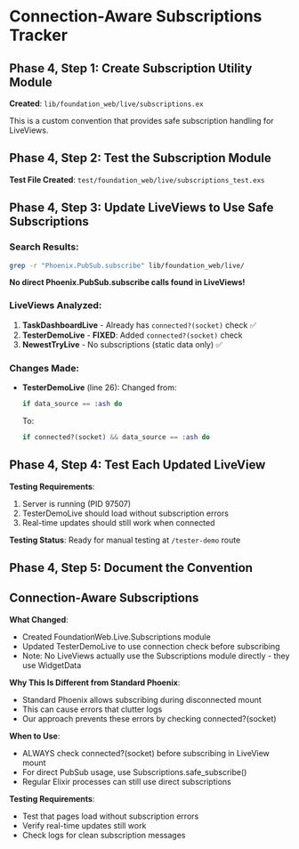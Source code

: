 # Connection-Aware Subscriptions Tracker

## Phase 4, Step 1: Create Subscription Utility Module

**Created**: `lib/foundation_web/live/subscriptions.ex`

This is a custom convention that provides safe subscription handling for LiveViews.

## Phase 4, Step 2: Test the Subscription Module

**Test File Created**: `test/foundation_web/live/subscriptions_test.exs`

## Phase 4, Step 3: Update LiveViews to Use Safe Subscriptions

### Search Results:
```bash
grep -r "Phoenix.PubSub.subscribe" lib/foundation_web/live/
```

**No direct Phoenix.PubSub.subscribe calls found in LiveViews!**

### LiveViews Analyzed:
1. **TaskDashboardLive** - Already has `connected?(socket)` check ✅
2. **TesterDemoLive** - **FIXED**: Added `connected?(socket)` check
3. **NewestTryLive** - No subscriptions (static data only) ✅

### Changes Made:
- **TesterDemoLive** (line 26): Changed from:
  ```elixir
  if data_source == :ash do
  ```
  To:
  ```elixir
  if connected?(socket) && data_source == :ash do
  ```

## Phase 4, Step 4: Test Each Updated LiveView

**Testing Requirements**:
1. Server is running (PID 97507)
2. TesterDemoLive should load without subscription errors
3. Real-time updates should still work when connected

**Testing Status**: Ready for manual testing at `/tester-demo` route

## Phase 4, Step 5: Document the Convention

## Connection-Aware Subscriptions

**What Changed**:
- Created FoundationWeb.Live.Subscriptions module
- Updated TesterDemoLive to use connection check before subscribing
- Note: No LiveViews actually use the Subscriptions module directly - they use WidgetData

**Why This Is Different from Standard Phoenix**:
- Standard Phoenix allows subscribing during disconnected mount
- This can cause errors that clutter logs
- Our approach prevents these errors by checking connected?(socket)

**When to Use**:
- ALWAYS check connected?(socket) before subscribing in LiveView mount
- For direct PubSub usage, use Subscriptions.safe_subscribe()
- Regular Elixir processes can still use direct subscriptions

**Testing Requirements**:
- Test that pages load without subscription errors
- Verify real-time updates still work
- Check logs for clean subscription messages